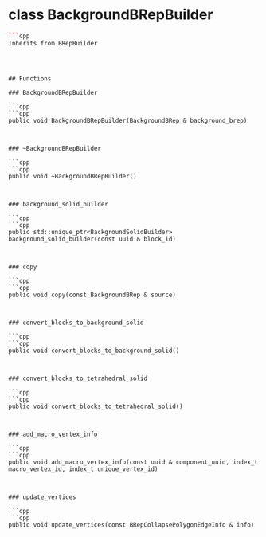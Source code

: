 # class BackgroundBRepBuilder


```cpp
```cpp
Inherits from BRepBuilder
```
```



## Functions

### BackgroundBRepBuilder

```cpp
```cpp
public void BackgroundBRepBuilder(BackgroundBRep & background_brep)
```
```


### ~BackgroundBRepBuilder

```cpp
```cpp
public void ~BackgroundBRepBuilder()
```
```


### background_solid_builder

```cpp
```cpp
public std::unique_ptr<BackgroundSolidBuilder> background_solid_builder(const uuid & block_id)
```
```


### copy

```cpp
```cpp
public void copy(const BackgroundBRep & source)
```
```


### convert_blocks_to_background_solid

```cpp
```cpp
public void convert_blocks_to_background_solid()
```
```


### convert_blocks_to_tetrahedral_solid

```cpp
```cpp
public void convert_blocks_to_tetrahedral_solid()
```
```


### add_macro_vertex_info

```cpp
```cpp
public void add_macro_vertex_info(const uuid & component_uuid, index_t macro_vertex_id, index_t unique_vertex_id)
```
```


### update_vertices

```cpp
```cpp
public void update_vertices(const BRepCollapsePolygonEdgeInfo & info)
```
```




